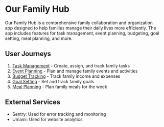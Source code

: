 # Our Family Hub

Our Family Hub is a comprehensive family collaboration and organization app designed to help families manage their daily lives more efficiently. The app includes features for task management, event planning, budgeting, goal setting, meal planning, and more.

## User Journeys

1. [Task Management](docs/journeys/task-management.md) - Create, assign, and track family tasks
2. [Event Planning](docs/journeys/event-planning.md) - Plan and manage family events and activities
3. [Budget Tracking](docs/journeys/budget-tracking.md) - Track family income and expenses
4. [Goal Setting](docs/journeys/goal-setting.md) - Set and track family goals
5. [Meal Planning](docs/journeys/meal-planning.md) - Plan family meals for the week

## External Services

- Sentry: Used for error tracking and monitoring
- Umami: Used for website analytics